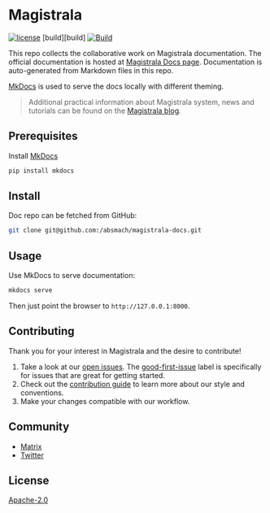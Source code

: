 # Magistrala

[![license][license]](LICENSE)
[build][build]
[![Build](https://github.com/absmach/magistrala-docs/actions/workflows/pages.yaml/badge.svg?branch=main)](https://github.com/absmach/magistrala-docs/actions/workflows/pages.yaml)

This repo collects the collaborative work on Magistrala documentation.
The official documentation is hosted at [Magistrala Docs page][docs].
Documentation is auto-generated from Markdown files in this repo.

[MkDocs](https://www.mkdocs.org/) is used to serve the docs locally with different theming.

> Additional practical information about Magistrala system, news and tutorials can be found on the [Magistrala blog][blog].

## Prerequisites

Install [MkDocs](https://www.mkdocs.org/#installation)

```bash
pip install mkdocs
```

## Install

Doc repo can be fetched from GitHub:

```bash
git clone git@github.com:/absmach/magistrala-docs.git
```

## Usage

Use MkDocs to serve documentation:

```bash
mkdocs serve
```

Then just point the browser to `http://127.0.0.1:8000`.

## Contributing

Thank you for your interest in Magistrala and the desire to contribute!

1. Take a look at our [open issues](https://github.com/absmach/magistrala-docs/issues). The [good-first-issue](https://github.com/absmach/magistrala-docs/labels/good-first-issue) label is specifically for issues that are great for getting started.
2. Check out the [contribution guide](CONTRIBUTING.md) to learn more about our style and conventions.
3. Make your changes compatible with our workflow.

## Community

- [Matrix][matrix]
- [Twitter][twitter]

## License

[Apache-2.0](LICENSE)

[matrix]: https://matrix.to/#/#Mainflux_mainflux:gitter.im
[license]: https://img.shields.io/badge/license-Apache%20v2.0-blue.svg
[blog]: https://medium.com/abstract-machines-blog
[twitter]: https://twitter.com/absmach
[docs]: https://docs.magistrala.abstractmachines.fr
